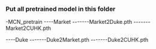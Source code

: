 ### Put all pretrained model in this folder 


-MCN_pretrain
----Market
-------Market2Duke.pth
-------Market2CUHK.pth

----Duke
-------Duke2Market.pth
-------Duke2CUHK.pth

